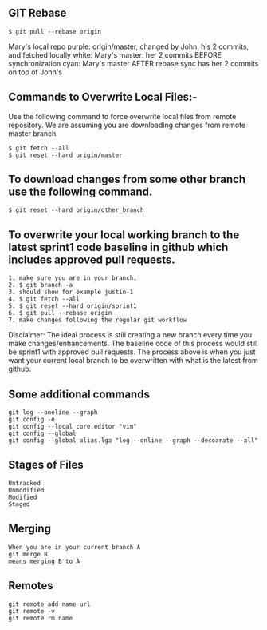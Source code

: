 ## GIT Rebase
```
$ git pull --rebase origin
```
Mary's local repo
purple: origin/master, changed by John: his 2 commits, and fetched locally
white: Mary's master: her 2 commits BEFORE synchronization
cyan: Mary's master AFTER rebase sync has her 2 commits on top of John's


## Commands to Overwrite Local Files:-
Use the following command to force overwrite local files from remote repository. We are assuming you are downloading changes from remote master branch.
```
$ git fetch --all
$ git reset --hard origin/master
```


## To download changes from some other branch use the following command.
```
$ git reset --hard origin/other_branch
```

## To overwrite your local working branch to the latest sprint1 code baseline in github which includes approved pull requests.
```
1. make sure you are in your branch.
2. $ git branch -a
3. should show for example justin-1
4. $ git fetch --all
5. $ git reset --hard origin/sprint1
6. $ git pull --rebase origin
7. make changes following the regular git workflow
```
Disclaimer: The ideal process is still creating a new branch every time you make changes/enhancements. The baseline code of this process would still be sprint1 with approved pull requests. The process above is when you just want your current local branch to be overwritten with what is the latest from github.


## Some additional commands
```
git log --oneline --graph
git config -e
git config --local core.editor "vim"
git config --global
git config --global alias.lga "log --online --graph --decoarate --all"
```

## Stages of Files
```
Untracked
Unmodified
Modified
Staged
```


## Merging
```
When you are in your current branch A
git merge B 
means merging B to A
```

## Remotes
```
git remote add name url
git remote -v
git remote rm name
```